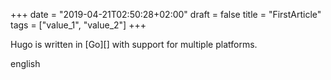 +++
date = "2019-04-21T02:50:28+02:00"
draft = false
title = "FirstArticle"
tags =  ["value_1", "value_2"]
+++


Hugo is written in [Go][] with support for multiple platforms.

english